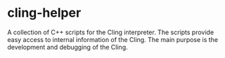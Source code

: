 # cling-helper
A collection of C++ scripts for the Cling interpreter. The scripts provide easy access to internal information of the Cling. The main purpose is the development and debugging of the Cling.
